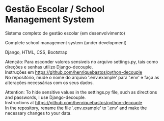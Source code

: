 # Gestão Escolar / School Management System

Sistema completo de gestão escolar (em desenvolvimento)

Complete school management system (under development)

Django, HTML, CSS, Bootstrap

Atenção: Para esconder valores sensiveis no arquivo settings.py, tais como direções e senhas utilizo Django-decouple.<br>
Instruções em https://github.com/henriquebastos/python-decouple <br>
No repositório, mude o nome do arquivo '.env.example' para '.env' e faça as alterações necessárias com os seus dados.

Attention: To hide sensitive values in the settings.py file, such as directions and passwords, I use Django-decouple.<br>
Instructions at https://github.com/henriquebastos/python-decouple <br>
In the repository, rename the file '.env.example' to '.env' and make the necessary changes to your data.